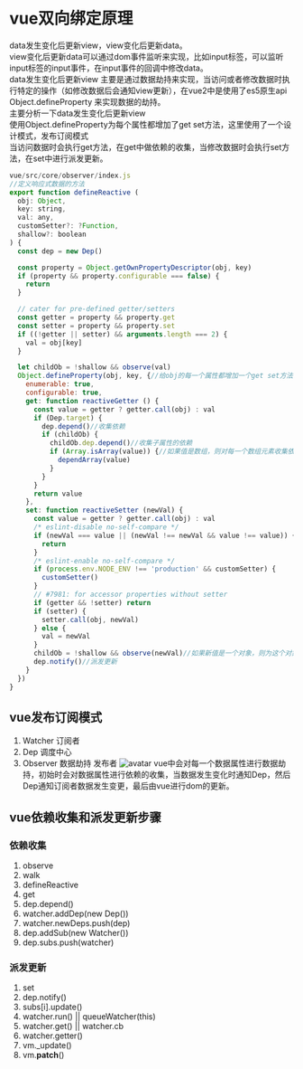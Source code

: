 # vue双向绑定原理
data发生变化后更新view，view变化后更新data。</br>
view变化后更新data可以通过dom事件监听来实现，比如input标签，可以监听input标签的input事件，在input事件的回调中修改data。</br>
data发生变化后更新view 主要是通过数据劫持来实现，当访问或者修改数据时执行特定的操作（如修改数据后会通知view更新），在vue2中是使用了es5原生api Object.defineProperty 来实现数据的劫持。</br>
主要分析一下data发生变化后更新view</br>
使用Object.defineProperty为每个属性都增加了get set方法，这里使用了一个设计模式，发布订阅模式</br>
当访问数据时会执行get方法，在get中做依赖的收集，当修改数据时会执行set方法，在set中进行派发更新。</br>
```javascript
vue/src/core/observer/index.js
//定义响应式数据的方法
export function defineReactive (
  obj: Object,
  key: string,
  val: any,
  customSetter?: ?Function,
  shallow?: boolean
) {
  const dep = new Dep()

  const property = Object.getOwnPropertyDescriptor(obj, key)
  if (property && property.configurable === false) {
    return
  }

  // cater for pre-defined getter/setters
  const getter = property && property.get
  const setter = property && property.set
  if ((!getter || setter) && arguments.length === 2) {
    val = obj[key]
  }

  let childOb = !shallow && observe(val)
  Object.defineProperty(obj, key, {//给obj的每一个属性都增加一个get set方法
    enumerable: true,
    configurable: true,
    get: function reactiveGetter () {
      const value = getter ? getter.call(obj) : val
      if (Dep.target) {
        dep.depend()//收集依赖
        if (childOb) {
          childOb.dep.depend()//收集子属性的依赖
          if (Array.isArray(value)) {//如果值是数组，则对每一个数组元素收集依赖
            dependArray(value)
          }
        }
      }
      return value
    },
    set: function reactiveSetter (newVal) {
      const value = getter ? getter.call(obj) : val
      /* eslint-disable no-self-compare */
      if (newVal === value || (newVal !== newVal && value !== value)) {
        return
      }
      /* eslint-enable no-self-compare */
      if (process.env.NODE_ENV !== 'production' && customSetter) {
        customSetter()
      }
      // #7981: for accessor properties without setter
      if (getter && !setter) return
      if (setter) {
        setter.call(obj, newVal)
      } else {
        val = newVal
      }
      childOb = !shallow && observe(newVal)//如果新值是一个对象，则为这个对象创建一个Observe实例
      dep.notify()//派发更新
    }
  })
}
```
## vue发布订阅模式
1. Watcher 订阅者
2. Dep 调度中心
3. Observer 数据劫持 发布者
![avatar](https://img-blog.csdnimg.cn/20190408173201772.png)
vue中会对每一个数据属性进行数据劫持，初始时会对数据属性进行依赖的收集，当数据发生变化时通知Dep，然后Dep通知订阅者数据发生变更，最后由vue进行dom的更新。
## vue依赖收集和派发更新步骤
### 依赖收集
1. observe  
2. walk 
3. defineReactive  
4. get  
5. dep.depend() 
6. watcher.addDep(new Dep())  
7. watcher.newDeps.push(dep)  
8. dep.addSub(new Watcher())  
9. dep.subs.push(watcher)
### 派发更新
1. set 
2. dep.notify() 
3. subs[i].update() 
4. watcher.run() || queueWatcher(this) 
5. watcher.get() || watcher.cb  
6. watcher.getter()  
7. vm._update()  
8. vm.__patch__()
